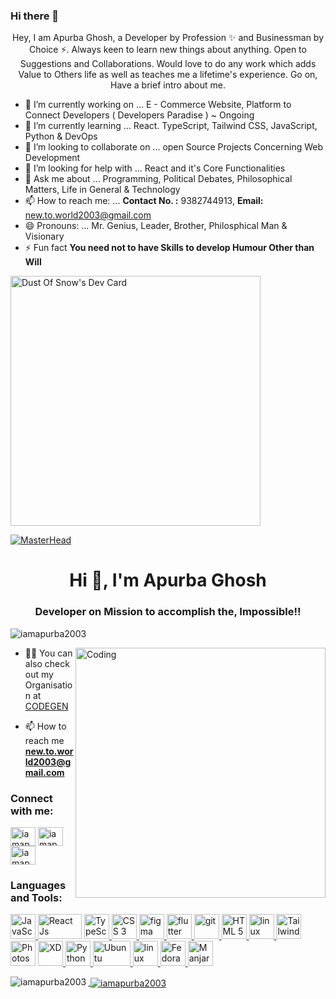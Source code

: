 ### Hi there 👋

<!-- 
**iamapurba2003/iamapurba2003** is a ✨ _special_ ✨ repository because its `README.md` (this file) appears on your GitHub profile.
 -->
<p align="center">
Hey, I am Apurba Ghosh, a Developer by Profession ✨ and Businessman by Choice ⚡. Always keen to learn new things about anything. Open to Suggestions and Collaborations. Would love to do any work which adds Value to Others life as well as teaches me a lifetime's experience.
Go on, Have a brief intro about me. </p>

- 🔭 I’m currently working on ...  E - Commerce Website, Platform to Connect Developers ( Developers Paradise ) ~ Ongoing
- 🌱 I’m currently learning ... React. TypeScript, Tailwind CSS, JavaScript, Python & DevOps
- 👯 I’m looking to collaborate on ... open Source Projects Concerning Web Development
- 🤔 I’m looking for help with ... React and it's Core Functionalities
- 💬 Ask me about ... Programming, Political Debates, Philosophical Matters, Life in General & Technology
- 📫 How to reach me: ... **Contact No. :** 9382744913, **Email:** new.to.world2003@gmail.com
- 😄 Pronouns: ... Mr. Genius, Leader, Brother, Philosphical Man & Visionary
- ⚡ Fun fact **You need not to have Skills to develop Humour Other than Will**

<div>
 <a href="https://app.daily.dev/iamapurba2003"><img src="https://api.daily.dev/devcards/d8dd1150be5549329f5f37876060ef0d.png?r=eha" width="400" alt="Dust Of Snow's Dev Card"/></a>
</div>

[![MasterHead](https://github.com/iamapurba2003/React-Tutorials/blob/master/assets/React.jpeg)](https://linkedin.in/in/iamapurba2003)
<h1 align="center">Hi 👋, I'm Apurba Ghosh</h1>
<h3 align="center">Developer on Mission to accomplish the, Impossible!!</h3>

<p align="left"> <img src="https://komarev.com/ghpvc/?username=iamapurba2003&label=Profile%20views&color=129e00&style=plastic" alt="iamapurba2003" /> </p>
<img align="right" alt="Coding" width="400" src="https://cdn.dribbble.com/users/2646423/screenshots/5507196/computer.gif">

- 👨‍💻 You can also check out my Organisation at [CODEGEN](https://code.gen.in/)

- 📫 How to reach me **new.to.world2003@gmail.com**


<h3 align="left">Connect with me:</h3>
<p align="left">
<a href="https://twitter.com/iamapurba2003" target="blank"><img align="center" src="https://cdn.jsdelivr.net/npm/simple-icons@3.0.1/icons/twitter.svg" alt="iamapurba2003" height="30" width="40" /></a>
<a href="https://linkedin.com/in/iamapurba2003" target="blank"><img align="center" src="https://cdn.jsdelivr.net/npm/simple-icons@3.0.1/icons/linkedin.svg" alt="iamapurba2003" height="30" width="40" /></a>
<a href="https://instagram.com/iamapurba2003" target="blank"><img align="center" src="https://cdn.jsdelivr.net/npm/simple-icons@3.0.1/icons/instagram.svg" alt="iamapurba2003" height="30" width="40" /></a>
</p>

<h3 align="left">Languages and Tools:</h3>
<p align="left"> <a href="https://nodejs.org" target="_blank"> 
<img src="https://upload.wikimedia.org/wikipedia/commons/9/99/Unofficial_JavaScript_logo_2.svg" alt="JavaScript" width="40" height="40" />
 <img src="https://blog.addthiscdn.com/wp-content/uploads/2014/11/addthis-react-flux-javascript-scaling.png" alt="React Js" width="70" height="40"/></a> <a href="https://www.w3schools.com/cpp/" target="_blank"> 
 <img src="https://upload.wikimedia.org/wikipedia/commons/4/4c/Typescript_logo_2020.svg" alt="TypeScript" width="40" height="40"/>
 </a> <a href="https://www.w3schools.com/css/" target="_blank"> <img src="https://upload.wikimedia.org/wikipedia/commons/d/d5/CSS3_logo_and_wordmark.svg" alt="CSS 3" width="40" height="40"/> 
 </a> <a href="https://www.figma.com/" target="_blank"> <img src="https://www.vectorlogo.zone/logos/figma/figma-icon.svg" alt="figma" width="40" height="40"/> 
 </a> <a href="https://flutter.dev" target="_blank"> <img src="https://www.vectorlogo.zone/logos/flutterio/flutterio-icon.svg" alt="flutter" width="40" height="40"/> 
</a> 
<a href="https://git-scm.com/" target="_blank"> <img src="https://www.vectorlogo.zone/logos/git-scm/git-scm-icon.svg" alt="git" width="40" height="40"/> </a> 
<a href="https://www.w3.org/html/" target="_blank"> <img src="https://upload.wikimedia.org/wikipedia/commons/6/61/HTML5_logo_and_wordmark.svg" alt="HTML 5" width="40" height="40"/> </a> 
<a href="https://www.linux.org/" target="_blank"> <img src="https://upload.wikimedia.org/wikipedia/commons/b/b3/Gnu_linux.jpg" alt="linux" width="40" height="40"/> </a> <a href="https://www.photoshop.com/en" target="_blank"> 
<img src="https://upload.wikimedia.org/wikipedia/commons/d/d5/Tailwind_CSS_Logo.svg" alt="Tailwind CSS" width="40" height="40"/> </a>
 <img src="https://upload.wikimedia.org/wikipedia/commons/a/af/Adobe_Photoshop_CC_icon.svg" alt="Photoshop CC" width="40" height="40"/>
<img src="https://upload.wikimedia.org/wikipedia/commons/c/c2/Adobe_XD_CC_icon.svg" alt="XD" width="40" height="40"/></a><a href="https://www.python.org" target="_blank"> <img src="https://upload.wikimedia.org/wikipedia/commons/c/c3/Python-logo-notext.svg" alt="Python" width="40" height="40"/> </a> 
<a href="ubuntu.com" target="_blank"> <img src="https://assets.ubuntu.com/v1/8dd99b80-ubuntu-logo14.png" alt="Ubuntu" width="60" height="40"/>
 <img src="https://upload.wikimedia.org/wikipedia/commons/3/3f/Linux_Mint_logo_without_wordmark.svg" alt="linux Mint" width="40" height="40"/>
  <img src="https://upload.wikimedia.org/wikipedia/commons/b/bd/Fedora-logo.svg" alt="Fedora" width="40" height="40"/>
  <img src="https://upload.wikimedia.org/wikipedia/commons/3/3e/Manjaro-logo.svg" alt="Manjaro Linux" width="40" height="40"/>
</p>

<p><img align="left" src="https://github-readme-stats.vercel.app/api/top-langs?username=iamapurba2003&show_icons=true&locale=en&layout=compact" alt="iamapurba2003" /></p>

<p>&nbsp;<img align="center" src="https://github-readme-stats.vercel.app/api?username=iamapurba2003&show_icons=true&locale=en" alt="iamapurba2003" /></p>


